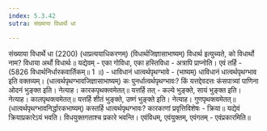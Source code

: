 ```yaml
---
index: 5.3.42
sutra: संख्याया विधार्थे धा

---
```

संख्याया विधार्थे धा (2200) (धाप्रत्ययाधिकरणम्) (विधार्थजिज्ञासाभाष्यम्) विधार्थ इत्युच्यते, को विधार्थो नाम? विधाया अर्थो विधार्थः॥ यद्येवम् - एका गोविधा, एका हस्तिविधा - अत्रापि प्राप्नोति। एवं तर्हि -  (5826 विधार्थनिर्धारकवार्तिकम्॥ 1 ॥) - धाविधानं धात्वर्थपृथग्भावे - (भाष्यम्) धाविधानं धात्वर्थपृथग्भाव इति वक्तव्यम्। (धात्वर्थपृथग्भावजिज्ञासाभाष्यम्) कः पुनर्धात्वर्थपृथग्भावः? किं यत्तद्देवदत्तः कंसपात्र्यां पाणिना ओदनं भुङ्क्त इति। नेत्याह। कारकपृथक्त्वमेतत्॥ यत्तर्हि तत् - कल्ये भुङ्क्ते, सायं भुङ्क्त इति। नेत्याह। कालपृथक्त्वमेतत्॥ यत्तर्हि शीतं भुङ्क्ते, उष्णं भुङ्क्ते इति। नेत्याह। गुणपृथक्त्वमेतत्॥ (धात्वर्थपृथग्भावनिर्द्धारकभाष्यम्) कस्तर्हि धात्वर्थपृथग्भावः? कारकाणां प्रवृत्तिविशेषः - क्रिया॥ यद्येवं क्रियाप्रकारेऽयं भवति। विधयुक्तगताश्च प्रकारे भवन्ति। एवंविधम्, एवंयुक्तम्, एवंगतम् - एवंप्रकारमिति॥